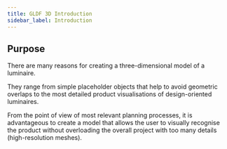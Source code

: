 ```yaml
---
title: GLDF 3D Introduction
sidebar_label: Introduction
---
```


## Purpose

There are many reasons for creating a three-dimensional model of a luminaire.

They range from simple placeholder objects that help to avoid geometric overlaps to the most detailed product visualisations of design-oriented luminaires. 

From the point of view of most relevant planning processes, it is advantageous to create a model that allows the user to visually recognise the product without overloading the overall project with too many details (high-resolution meshes).
